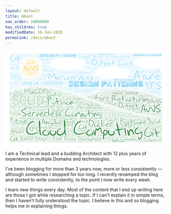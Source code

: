 ```yaml
---
layout: default
title: About
nav_order: 10000000
has_children: true
modifiedDate: 16-Jun-2015
permalink: /docs/about
---
```

![Skill set ](\assets\images\skillset-cloud.png)

I am a Technical lead and a budding Architect with 12 plus years of experience in multiple Domains and technologies.

I’ve been blogging for more than 3 years now, more or less consistently — although sometimes I stopped for too long. I recently revamped the blog and started to write consistently, to the point I now write every week.

I learn new things every day. Most of the content that I end up writing here are those I got while researching a topic.
If I can't explain it in simple terms, then I haven't fully understood the topic. I believe in this and so blogging helps me in explaining things.
